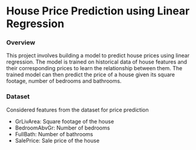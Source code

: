 # House Price Prediction using Linear Regression
### Overview
This project involves building a model to predict house prices using linear regression. The model is trained on historical data of house features and their corresponding prices to learn the relationship between them. The trained model can then predict the price of a house given its square footage, number of bedrooms and bathrooms.

### Dataset
Considered features from the dataset for price prediction
* GrLivArea: Square footage of the house
* BedroomAbvGr: Number of bedrooms
* FullBath: Number of bathrooms
* SalePrice: Sale price of the house
